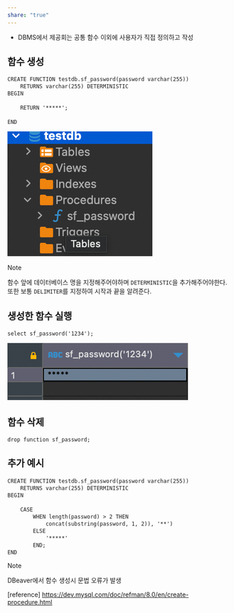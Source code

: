 ```yaml
---
share: "true"
---
```


- DBMS에서 제공회는 공통 함수 이외에 사용자가 직접 정의하고 작성


## 함수 생성

```mysql
CREATE FUNCTION testdb.sf_password(password varchar(255))
	RETURNS varchar(255) DETERMINISTIC
BEGIN

	RETURN '*****';

END
```
![Pasted image 20231028095319.png](./imgs/Pasted%20image%2020231028095319.png)

>[!NOTE]
>함수 앞에 데이터베이스 명을 지정해주어야하며 `DETERMINISTIC`을 추가해주어야한다. 또한 보통 `DELIMITER`를 지정하여 시작과 끝을 알려준다.

## 생성한 함수 실행

```mysql
select sf_password('1234');
```
![Pasted image 20231028095502.png](./imgs/Pasted%20image%2020231028095502.png)

## 함수 삭제

```mysql
drop function sf_password;
```


## 추가 예시

```mysql
CREATE FUNCTION testdb.sf_password(password varchar(255))
	RETURNS varchar(255) DETERMINISTIC
BEGIN

	CASE
		WHEN length(password) > 2 THEN
			concat(substring(password, 1, 2)), '**')
		ELSE
			'*****'
		END;
END
```

>[!NOTE]
>DBeaver에서 함수 생성시 문법 오류가 발생


[reference]
https://dev.mysql.com/doc/refman/8.0/en/create-procedure.html